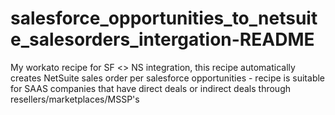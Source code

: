 # salesforce_opportunities_to_netsuite_salesorders_intergation-README
My workato recipe for SF &lt;> NS integration, this recipe automatically creates NetSuite sales order per salesforce opportunities - recipe is suitable for SAAS companies that have direct deals or indirect deals through resellers/marketplaces/MSSP's
